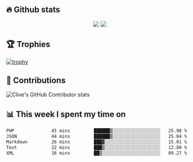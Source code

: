 ## &#128293; Github stats

<!-- GitHub Readme Streak Stats - https://github.com/DenverCoder1/github-readme-streak-stats -->
<p align="center">

<picture>
  <source 
    srcset="https://github-readme-stats.vercel.app/api?username=clivewalkden&count_private=true&show_icons=true&theme=darcula"
    media="(prefers-color-scheme: dark)"
  />
  <source
    srcset="https://github-readme-stats.vercel.app/api?username=clivewalkden&count_private=true&show_icons=true&theme=calm"
    media="(prefers-color-scheme: light), (prefers-color-scheme: no-preference)"
  />
  <img src="https://github-readme-stats.vercel.app/api?username=clivewalkden&count_private=true&show_icons=true&theme=darcula" />
</picture>

<a href="https://git.io/streak-stats" target="_blank">
  <img src="http://github-readme-streak-stats.herokuapp.com?user=clivewalkden&theme=darcula&date_format=j%20M%5B%20Y%5D" />
</a>

</p>

## &#127942; Trophies
[![trophy](https://github-profile-trophy.vercel.app/?username=clivewalkden&theme=onedark)](https://github.com/clivewalkden/github-profile-trophy)

## &#129309; Contributions
![Clive's GitHub Contributor stats](https://github-contributor-stats.vercel.app/api?username=clivewalkden)

## &#128202; This week I spent my time on
<!--START_SECTION:waka-->

```txt
PHP              45 mins         ██████▒░░░░░░░░░░░░░░░░░░   25.98 %
JSON             44 mins         ██████▒░░░░░░░░░░░░░░░░░░   25.04 %
Markdown         26 mins         ███▓░░░░░░░░░░░░░░░░░░░░░   15.01 %
Text             22 mins         ███▒░░░░░░░░░░░░░░░░░░░░░   12.80 %
XML              16 mins         ██▒░░░░░░░░░░░░░░░░░░░░░░   09.27 %
```

<!--END_SECTION:waka-->
